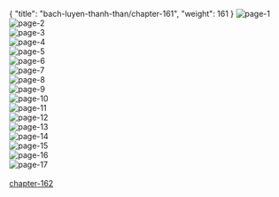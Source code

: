 { "title": "bach-luyen-thanh-than/chapter-161", "weight": 161 }
<img src="bach-luyen-thanh-than_0161_01-80d773079cae7d01bfe474a4d37ce988.webp" alt="page-1" origin="http://storage.fshare.vn/Test-vechai/1508389700-Bach-Luyen-Thanh-Than-chap-155-ve-chai-02.jpg"><br/>
<img src="bach-luyen-thanh-than_0161_02-fa3e342f83f5cf3f0120535de6c36ae8.webp" alt="page-2" origin="http://storage.fshare.vn/Test-vechai/1508389700-Bach-Luyen-Thanh-Than-chap-155-ve-chai-03.jpg"><br/>
<img src="bach-luyen-thanh-than_0161_03-e94539972fbc77d17cf74ad46302ca9f.webp" alt="page-3" origin="http://storage.fshare.vn/Test-vechai/1508389700-Bach-Luyen-Thanh-Than-chap-155-ve-chai-04.jpg"><br/>
<img src="bach-luyen-thanh-than_0161_04-275800686c54b350e894b81a114ad8e4.webp" alt="page-4" origin="http://storage.fshare.vn/Test-vechai/1508389700-Bach-Luyen-Thanh-Than-chap-155-ve-chai-05.jpg"><br/>
<img src="bach-luyen-thanh-than_0161_05-8c1dea3e570598a73bae7499e359a7a9.webp" alt="page-5" origin="http://storage.fshare.vn/Test-vechai/1508389700-Bach-Luyen-Thanh-Than-chap-155-ve-chai-06.jpg"><br/>
<img src="bach-luyen-thanh-than_0161_06-df0988ac2115d012ceb3b0286a60ec54.webp" alt="page-6" origin="http://storage.fshare.vn/Test-vechai/1508389700-Bach-Luyen-Thanh-Than-chap-155-ve-chai-07.jpg"><br/>
<img src="bach-luyen-thanh-than_0161_07-5fb3302be377535234a6e91f379a121b.webp" alt="page-7" origin="http://storage.fshare.vn/Test-vechai/1508389700-Bach-Luyen-Thanh-Than-chap-155-ve-chai-08.jpg"><br/>
<img src="bach-luyen-thanh-than_0161_08-fbd0ef7d91c31141468fcc573ecb6339.webp" alt="page-8" origin="http://storage.fshare.vn/Test-vechai/1508389700-Bach-Luyen-Thanh-Than-chap-155-ve-chai-09.jpg"><br/>
<img src="bach-luyen-thanh-than_0161_09-6054982c63fdabe7450fd54c074b0b27.webp" alt="page-9" origin="http://storage.fshare.vn/Test-vechai/1508389700-Bach-Luyen-Thanh-Than-chap-155-ve-chai-10.jpg"><br/>
<img src="bach-luyen-thanh-than_0161_10-6d6c5876b937f4273cd340666d815501.webp" alt="page-10" origin="http://storage.fshare.vn/Test-vechai/1508389700-Bach-Luyen-Thanh-Than-chap-155-ve-chai-11.jpg"><br/>
<img src="bach-luyen-thanh-than_0161_11-0376792cce6330c6296444b807f7041e.webp" alt="page-11" origin="http://storage.fshare.vn/Test-vechai/1508389700-Bach-Luyen-Thanh-Than-chap-155-ve-chai-12.jpg"><br/>
<img src="bach-luyen-thanh-than_0161_12-72d15e8168de9574d549f27b03e7c76d.webp" alt="page-12" origin="http://storage.fshare.vn/Test-vechai/1508389700-Bach-Luyen-Thanh-Than-chap-155-ve-chai-13.jpg"><br/>
<img src="bach-luyen-thanh-than_0161_13-44f5e9de47ba0b2281b0bec8850f5b28.webp" alt="page-13" origin="http://storage.fshare.vn/Test-vechai/1508389700-Bach-Luyen-Thanh-Than-chap-155-ve-chai-14.jpg"><br/>
<img src="bach-luyen-thanh-than_0161_14-5fa31398925417a8736ff91641adfa50.webp" alt="page-14" origin="http://storage.fshare.vn/Test-vechai/1508389700-Bach-Luyen-Thanh-Than-chap-155-ve-chai-15.jpg"><br/>
<img src="bach-luyen-thanh-than_0161_15-ddf2ab5f63756295a83b1c9b701891d4.webp" alt="page-15" origin="http://storage.fshare.vn/Test-vechai/1508389700-Bach-Luyen-Thanh-Than-chap-155-ve-chai-16.jpg"><br/>
<img src="bach-luyen-thanh-than_0161_16-70576641ec9ec316f21203ffbc58e1b7.webp" alt="page-16" origin="http://storage.fshare.vn/Test-vechai/1508389700-Bach-Luyen-Thanh-Than-chap-155-ve-chai-17.jpg"><br/>
<img src="bach-luyen-thanh-than_0161_17-447084ee76d054b86e9b554d59e2894d.webp" alt="page-17" origin="http://storage.fshare.vn/Test-vechai/1508389700-Bach-Luyen-Thanh-Than-chap-155-ve-chai-18.jpg"><br/>
<br/><a class="nextchap" href="/bach-luyen-thanh-than/chapter-162">chapter-162</a>
